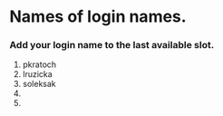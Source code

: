 # Names of login names.

### Add your login name to the last available slot.

1. pkratoch
2. lruzicka
3. soleksak
4.
5.
